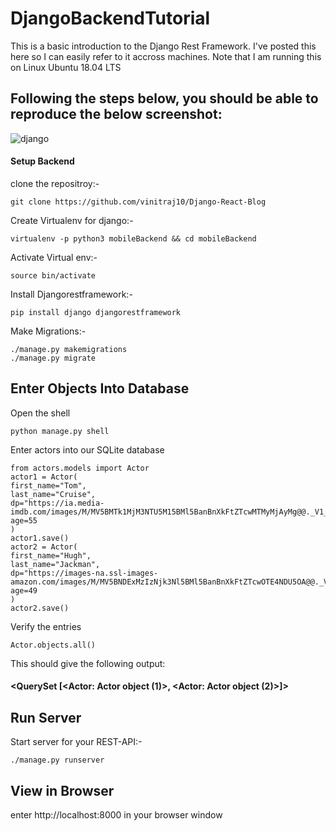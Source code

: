 # DjangoBackendTutorial
This is a basic introduction to the Django Rest Framework.  I've posted this here so I can easily refer to it accross machines. Note that I am running this on Linux Ubuntu 18.04 LTS 

## Following the steps below, you should be able to reproduce the below screenshot:
![django](https://user-images.githubusercontent.com/8731829/48966253-a2becb80-ef82-11e8-949f-f10efadd1b8d.png)


#### Setup Backend 

clone the repositroy:-
```
git clone https://github.com/vinitraj10/Django-React-Blog 
```
Create Virtualenv for django:-
```
virtualenv -p python3 mobileBackend && cd mobileBackend
```
Activate Virtual env:-
```
source bin/activate
```
Install Djangorestframework:-
```
pip install django djangorestframework
```
Make Migrations:-
```
./manage.py makemigrations
./manage.py migrate
```


## Enter Objects Into Database
Open the shell 
```
python manage.py shell
```
Enter actors into our SQLite database 
```
from actors.models import Actor
actor1 = Actor(
first_name="Tom",
last_name="Cruise",
dp="https://ia.media-imdb.com/images/M/MV5BMTk1MjM3NTU5M15BMl5BanBnXkFtZTcwMTMyMjAyMg@@._V1_UY317_CR14,0,214,317_AL_.jpg",
age=55
)
actor1.save()
actor2 = Actor(
first_name="Hugh",
last_name="Jackman",
dp="https://images-na.ssl-images-amazon.com/images/M/MV5BNDExMzIzNjk3Nl5BMl5BanBnXkFtZTcwOTE4NDU5OA@@._V1_UX214_CR0,0,214,317_AL_.jpg",
age=49
)
actor2.save()
```
Verify the entries
```
Actor.objects.all()
```
This should give the following output:
#### <QuerySet [<Actor: Actor object (1)>, <Actor: Actor object (2)>]>

## Run Server

Start server for your REST-API:-
```
./manage.py runserver
```


## View in Browser

enter http://localhost:8000 in your browser window
